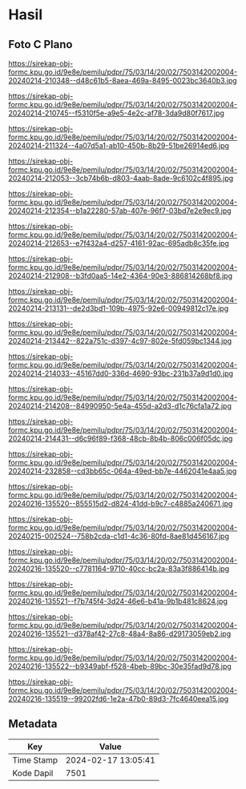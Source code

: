 # Hasil

## Foto C Plano

https://sirekap-obj-formc.kpu.go.id/9e8e/pemilu/pdpr/75/03/14/20/02/7503142002004-20240214-210348--d48c61b5-8aea-469a-8495-0023bc3640b3.jpg

https://sirekap-obj-formc.kpu.go.id/9e8e/pemilu/pdpr/75/03/14/20/02/7503142002004-20240214-210745--f5310f5e-a9e5-4e2c-af78-3da9d80f7617.jpg

https://sirekap-obj-formc.kpu.go.id/9e8e/pemilu/pdpr/75/03/14/20/02/7503142002004-20240214-211324--4a07d5a1-ab10-450b-8b29-51be26914ed6.jpg

https://sirekap-obj-formc.kpu.go.id/9e8e/pemilu/pdpr/75/03/14/20/02/7503142002004-20240214-212053--3cb74b6b-d803-4aab-8ade-9c6102c4f895.jpg

https://sirekap-obj-formc.kpu.go.id/9e8e/pemilu/pdpr/75/03/14/20/02/7503142002004-20240214-212354--b1a22280-57ab-407e-96f7-03bd7e2e9ec9.jpg

https://sirekap-obj-formc.kpu.go.id/9e8e/pemilu/pdpr/75/03/14/20/02/7503142002004-20240214-212653--e7f432a4-d257-4161-92ac-695adb8c35fe.jpg

https://sirekap-obj-formc.kpu.go.id/9e8e/pemilu/pdpr/75/03/14/20/02/7503142002004-20240214-212908--b3fd0aa5-14e2-4364-90e3-886814268bf8.jpg

https://sirekap-obj-formc.kpu.go.id/9e8e/pemilu/pdpr/75/03/14/20/02/7503142002004-20240214-213131--de2d3bd1-109b-4975-92e6-00949812c17e.jpg

https://sirekap-obj-formc.kpu.go.id/9e8e/pemilu/pdpr/75/03/14/20/02/7503142002004-20240214-213442--822a751c-d397-4c97-802e-5fd059bc1344.jpg

https://sirekap-obj-formc.kpu.go.id/9e8e/pemilu/pdpr/75/03/14/20/02/7503142002004-20240214-214033--45167dd0-336d-4690-93bc-231b37a9d1d0.jpg

https://sirekap-obj-formc.kpu.go.id/9e8e/pemilu/pdpr/75/03/14/20/02/7503142002004-20240214-214208--84990950-5e4a-455d-a2d3-d1c76cfa1a72.jpg

https://sirekap-obj-formc.kpu.go.id/9e8e/pemilu/pdpr/75/03/14/20/02/7503142002004-20240214-214431--d6c96f89-f368-48cb-8b4b-806c006f05dc.jpg

https://sirekap-obj-formc.kpu.go.id/9e8e/pemilu/pdpr/75/03/14/20/02/7503142002004-20240214-232858--cd3bb65c-064a-49ed-bb7e-4462041e4aa5.jpg

https://sirekap-obj-formc.kpu.go.id/9e8e/pemilu/pdpr/75/03/14/20/02/7503142002004-20240216-135520--855515d2-d824-41dd-b9c7-c4885a240671.jpg

https://sirekap-obj-formc.kpu.go.id/9e8e/pemilu/pdpr/75/03/14/20/02/7503142002004-20240215-002524--758b2cda-c1d1-4c36-80fd-8ae81d456167.jpg

https://sirekap-obj-formc.kpu.go.id/9e8e/pemilu/pdpr/75/03/14/20/02/7503142002004-20240216-135520--c7781164-9710-40cc-bc2a-83a3f886414b.jpg

https://sirekap-obj-formc.kpu.go.id/9e8e/pemilu/pdpr/75/03/14/20/02/7503142002004-20240216-135521--f7b745f4-3d24-46e6-b41a-9b1b481c8624.jpg

https://sirekap-obj-formc.kpu.go.id/9e8e/pemilu/pdpr/75/03/14/20/02/7503142002004-20240216-135521--d378af42-27c8-48a4-8a86-d29173059eb2.jpg

https://sirekap-obj-formc.kpu.go.id/9e8e/pemilu/pdpr/75/03/14/20/02/7503142002004-20240216-135522--b9349abf-f528-4beb-89bc-30e35fad9d78.jpg

https://sirekap-obj-formc.kpu.go.id/9e8e/pemilu/pdpr/75/03/14/20/02/7503142002004-20240216-135519--99202fd6-1e2a-47b0-89d3-7fc4640eea15.jpg


## Metadata

| Key        | Value               |
| ---------- | ------------------- |
| Time Stamp | 2024-02-17 13:05:41 |
| Kode Dapil | 7501                |



